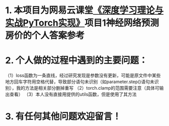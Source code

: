 # 1. 本项目为网易云课堂[《深度学习理论与实战PyTorch实现》](https://study.163.com/course/introduction/1005267032.htm?share=1&shareId=1139677771)项目1神经网络预测房价的个人答案参考

# 2. 个人做的过程中遇到的主要问题：
（1）loss函数为一条直线，经过研究发现是参数没有更新，可能是原文件中某些地方回车字符用空格代替，导致部分语句未识别（如parameter.step()语句未识别），我的方法是相关部分删掉重写
（2）torch.clamp的范围需要注意（具体可输出查看）
（3）本人没有直接用提供的utils函数，但是使用了其方法
# 3. 有任何其他问题欢迎留言！
